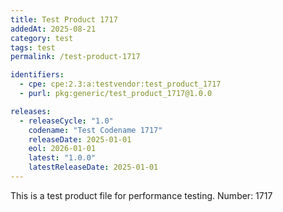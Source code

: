 ```yaml
---
title: Test Product 1717
addedAt: 2025-08-21
category: test
tags: test
permalink: /test-product-1717

identifiers:
  - cpe: cpe:2.3:a:testvendor:test_product_1717
  - purl: pkg:generic/test_product_1717@1.0.0

releases:
  - releaseCycle: "1.0"
    codename: "Test Codename 1717"
    releaseDate: 2025-01-01
    eol: 2026-01-01
    latest: "1.0.0"
    latestReleaseDate: 2025-01-01
---
```


This is a test product file for performance testing. Number: 1717
